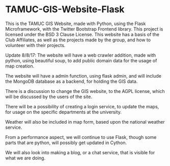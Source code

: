 # TAMUC-GIS-Website-Flask
This is the TAMUC GIS Website, made with Python, using the Flask Microframework, with the Twitter Bootstrap Frontend library. This project is licensed under the BSD 3 Clause License. 
This website has a basis of the Club Affiliates, as well as the projects made by the group, and how to volunteer with their projects.


Update 8/8/17:
The website will have a web crawler addition, made with python, using beautiful soup, to add public domain data for the usage of map creation. 

The website will have a admin function, using flask admin, and will include the MongoDB database as a backend, for holding the GIS data. 

There is a discussion to change the GIS website, to the AGPL license, which will be discussed by the users of the site. 

There will be a possibility of creating a login service, to update the maps, for usage on the specific departments at the university. 

Weather will also be included in map form, based upon the national weather service. 

From a performance aspect, we will continue to use Flask, though some parts that are python, will possibly get updated in Cython.

We will also look into making a blog, or a chat service, that is visible for what we are doing. 
